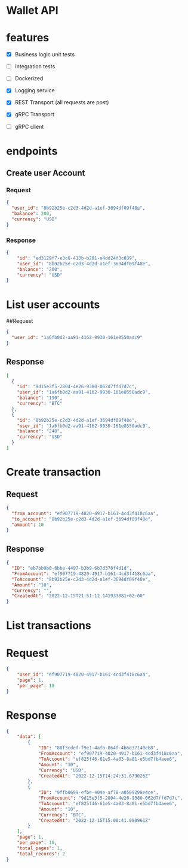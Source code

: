 # Wallet API

# features
* [x] Business logic unit tests
* [ ] Integration tests
* [ ] Dockerized
* [x] Logging service
* [x] REST Transport (all requests are post)
* [x] gRPC Transport
* [ ] gRPC client


# endpoints
## Create user Account
### Request
```json
{
  "user_id": "8b92b25e-c2d3-4d2d-a1ef-3694df09f48e",
  "balance": 200,
  "currency": "USD"
}
```
### Response
```json
{
    "id": "ed3129f7-e3c6-413b-b291-e4dd24f3c039",
    "user_id": "8b92b25e-c2d3-4d2d-a1ef-3694df09f48e",
    "balance": "200",
    "currency": "USD"
}
```
# List user accounts
##Request
```json
{
  "user_id": "1a6fb0d2-aa91-4162-9930-161e0550adc9"
}
```
## Response
```json
[
  {
    "id": "9d15e3f5-2804-4e26-9380-062d7ffd7d7c",
    "user_id": "1a6fb0d2-aa91-4162-9930-161e0550adc9",
    "balance": "190",
    "currency": "BTC"
  },
  {
    "id": "8b92b25e-c2d3-4d2d-a1ef-3694df09f48e",
    "user_id": "1a6fb0d2-aa91-4162-9930-161e0550adc9",
    "balance": "240",
    "currency": "USD"
  }
]
```
# Create transaction
## Request
```json
{
  "from_account": "ef907719-4820-4917-b161-4cd3f418c6aa",
  "to_account": "8b92b25e-c2d3-4d2d-a1ef-3694df09f48e",
  "amount": 10
}
```
## Response
```json
{
  "ID": "eb7bb9b0-6bbe-4497-b3b9-6b7d370f4d1d",
  "FromAccount": "ef907719-4820-4917-b161-4cd3f418c6aa",
  "ToAccount": "8b92b25e-c2d3-4d2d-a1ef-3694df09f48e",
  "Amount": "10",
  "Currency": "",
  "CreatedAt": "2022-12-15T21:51:12.141933881+02:00"
}
```

# List transactions
# Request
```json
{
    "user_id": "ef907719-4820-4917-b161-4cd3f418c6aa",
    "page": 1,
    "per_page": 10
}
```
# Response
```json
{
    "data": [
        {
            "ID": "88f3cdef-f9e1-4afb-864f-4b6d37140eb8",
            "FromAccount": "ef907719-4820-4917-b161-4cd3f418c6aa",
            "ToAccount": "ef825f46-61e5-4a03-8a01-e5bd7fb4aee6",
            "Amount": "10",
            "Currency": "USD",
            "CreatedAt": "2022-12-15T14:24:31.679026Z"
        },
        {
            "ID": "9ffb0699-efbe-404e-af78-a0509298e4ce",
            "FromAccount": "9d15e3f5-2804-4e26-9380-062d7ffd7d7c",
            "ToAccount": "ef825f46-61e5-4a03-8a01-e5bd7fb4aee6",
            "Amount": "10",
            "Currency": "BTC",
            "CreatedAt": "2022-12-15T15:00:41.080961Z"
        }
    ],
    "page": 1,
    "per_page": 10,
    "total_pages": 1,
    "total_records": 2
}
```
